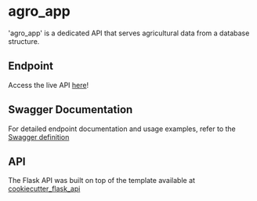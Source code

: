 # agro_app

'agro_app' is a dedicated API that serves agricultural data from a database structure.

## Endpoint 
Access the live API [here](https://agro-app.fly.dev)! 

## Swagger Documentation

For detailed endpoint documentation and usage examples, refer to the [Swagger definition](https://github.com/vicctoriia/agro-app/tree/main/swagger)

## API
The Flask API was built on top of the template available at [cookiecutter_flask_api](https://codeberg.org/taconi/cookiecutter_flask_api)
